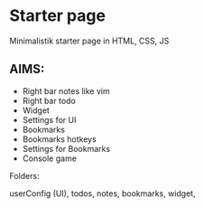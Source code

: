 # Starter page

Minimalistik starter page in HTML, CSS, JS

## AIMS:
- Right bar notes like vim
- Right bar todo
- Widget
- Settings for UI
- Bookmarks
- Bookmarks hotkeys
- Settings for Bookmarks
- Console game

Folders:

userConfig (UI), todos, notes, bookmarks, widget, 
